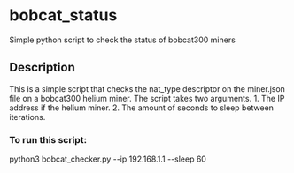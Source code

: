 # bobcat_status
Simple python script to check the status of bobcat300 miners

<h2>Description</h2>
This is a simple script that checks the nat_type descriptor on the miner.json file on a bobcat300 helium miner.
The script takes two arguments.
1. The IP address if the helium miner.
2. The amount of seconds to sleep between iterations.

<h3>To run this script:</h3>
python3 bobcat_checker.py --ip 192.168.1.1 --sleep 60
